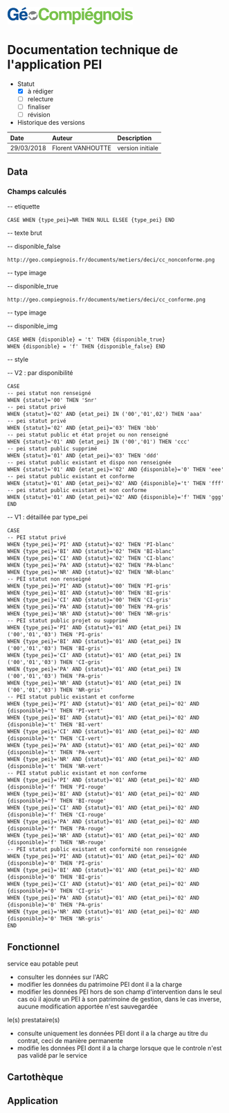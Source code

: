 ![GeoCompiegnois](img/Logo_web-GeoCompiegnois.png)

# Documentation technique de l'application PEI

* Statut
  - [x] à rédiger
  - [ ] relecture
  - [ ] finaliser
  - [ ] révision
  
* Historique des versions

|Date | Auteur | Description
|:---|:---|:---|
|29/03/2018|Florent VANHOUTTE|version initiale|

## Data

### Champs calculés

-- etiquette

    CASE WHEN {type_pei}=NR THEN NULL ELSEE {type_pei} END

-- texte brut

-- disponible_false

    http://geo.compiegnois.fr/documents/metiers/deci/cc_nonconforme.png

-- type image

-- disponible_true

    http://geo.compiegnois.fr/documents/metiers/deci/cc_conforme.png

-- type image

-- disponible_img

    CASE WHEN {disponible} = 't' THEN {disponible_true} 
    WHEN {disponible} = 'f' THEN {disponible_false} END


-- style

-- V2 : par disponibilité

    CASE
    -- pei statut non renseigné
    WHEN {statut}='00' THEN 'Snr'
    -- pei statut privé
    WHEN {statut}='02' AND {etat_pei} IN ('00','01',02') THEN 'aaa'
    -- pei statut privé
    WHEN {statut}='02' AND {etat_pei}='03' THEN 'bbb'
    -- pei statut public et état projet ou non renseigné
    WHEN {statut}='01' AND {etat_pei} IN ('00','01') THEN 'ccc'
    -- pei statut public supprimé
    WHEN {statut}='01' AND {etat_pei}='03' THEN 'ddd'
    -- pei statut public existant et dispo non renseignée
    WHEN {statut}='01' AND {etat_pei}='02' AND {disponible}='0' THEN 'eee'
    -- pei statut public existant et conforme
    WHEN {statut}='01' AND {etat_pei}='02' AND {disponible}='t' THEN 'fff'
    -- pei statut public existant et non conforme
    WHEN {statut}='01' AND {etat_pei}='02' AND {disponible}='f' THEN 'ggg' 
    END

-- V1 : détaillée par type_pei

    CASE
    -- PEI statut privé
    WHEN {type_pei}='PI' AND {statut}='02' THEN 'PI-blanc'
    WHEN {type_pei}='BI' AND {statut}='02' THEN 'BI-blanc'
    WHEN {type_pei}='CI' AND {statut}='02' THEN 'CI-blanc'
    WHEN {type_pei}='PA' AND {statut}='02' THEN 'PA-blanc'
    WHEN {type_pei}='NR' AND {statut}='02' THEN 'NR-blanc'
    -- PEI statut non renseigné
    WHEN {type_pei}='PI' AND {statut}='00' THEN 'PI-gris'
    WHEN {type_pei}='BI' AND {statut}='00' THEN 'BI-gris'
    WHEN {type_pei}='CI' AND {statut}='00' THEN 'CI-gris'
    WHEN {type_pei}='PA' AND {statut}='00' THEN 'PA-gris'
    WHEN {type_pei}='NR' AND {statut}='00' THEN 'NR-gris'
    -- PEI statut public projet ou supprimé
    WHEN {type_pei}='PI' AND {statut}='01' AND {etat_pei} IN ('00','01','03') THEN 'PI-gris'
    WHEN {type_pei}='BI' AND {statut}='01' AND {etat_pei} IN ('00','01','03') THEN 'BI-gris'
    WHEN {type_pei}='CI' AND {statut}='01' AND {etat_pei} IN ('00','01','03') THEN 'CI-gris'
    WHEN {type_pei}='PA' AND {statut}='01' AND {etat_pei} IN ('00','01','03') THEN 'PA-gris'
    WHEN {type_pei}='NR' AND {statut}='01' AND {etat_pei} IN ('00','01','03') THEN 'NR-gris'
    -- PEI statut public existant et conforme
    WHEN {type_pei}='PI' AND {statut}='01' AND {etat_pei}='02' AND {disponible}='t' THEN 'PI-vert'
    WHEN {type_pei}='BI' AND {statut}='01' AND {etat_pei}='02' AND {disponible}='t' THEN 'BI-vert'
    WHEN {type_pei}='CI' AND {statut}='01' AND {etat_pei}='02' AND {disponible}='t' THEN 'CI-vert'
    WHEN {type_pei}='PA' AND {statut}='01' AND {etat_pei}='02' AND {disponible}='t' THEN 'PA-vert'
    WHEN {type_pei}='NR' AND {statut}='01' AND {etat_pei}='02' AND {disponible}='t' THEN 'NR-vert'
    -- PEI statut public existant et non conforme
    WHEN {type_pei}='PI' AND {statut}='01' AND {etat_pei}='02' AND {disponible}='f' THEN 'PI-rouge'
    WHEN {type_pei}='BI' AND {statut}='01' AND {etat_pei}='02' AND {disponible}='f' THEN 'BI-rouge'
    WHEN {type_pei}='CI' AND {statut}='01' AND {etat_pei}='02' AND {disponible}='f' THEN 'CI-rouge'
    WHEN {type_pei}='PA' AND {statut}='01' AND {etat_pei}='02' AND {disponible}='f' THEN 'PA-rouge'
    WHEN {type_pei}='NR' AND {statut}='01' AND {etat_pei}='02' AND {disponible}='f' THEN 'NR-rouge'
    -- PEI statut public existant et conformité non renseignée
    WHEN {type_pei}='PI' AND {statut}='01' AND {etat_pei}='02' AND {disponible}='0' THEN 'PI-gris'
    WHEN {type_pei}='BI' AND {statut}='01' AND {etat_pei}='02' AND {disponible}='0' THEN 'BI-gris'
    WHEN {type_pei}='CI' AND {statut}='01' AND {etat_pei}='02' AND {disponible}='0' THEN 'CI-gris'
    WHEN {type_pei}='PA' AND {statut}='01' AND {etat_pei}='02' AND {disponible}='0' THEN 'PA-gris'
    WHEN {type_pei}='NR' AND {statut}='01' AND {etat_pei}='02' AND {disponible}='0' THEN 'NR-gris'
    END


## Fonctionnel

service eau potable peut
- consulter les données sur l'ARC
- modifier les données du patrimoine PEI dont il a la charge
- modifier les données PEI hors de son champ d'intervention dans le seul cas où il ajoute un PEI à son patrimoine de gestion, dans le cas inverse, aucune modification apportée n'est sauvegardée

le(s) prestataire(s)
- consulte uniquement les données PEI dont il a la charge au titre du contrat, ceci de manière permanente
- modifie les données PEI dont il a la charge lorsque que le controle n'est pas validé par le service 


## Cartothèque

## Application
